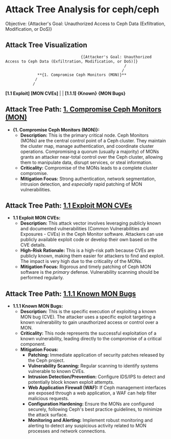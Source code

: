 # Attack Tree Analysis for ceph/ceph

Objective: {Attacker's Goal: Unauthorized Access to Ceph Data (Exfiltration, Modification, or DoS)}

## Attack Tree Visualization

                                     {[Attacker's Goal: Unauthorized Access to Ceph Data (Exfiltration, Modification, or DoS)]}
                                                        /
                                                       /
                  **{1. Compromise Ceph Monitors (MON)}**
                 /
                /
**[1.1 Exploit]**
**[MON CVEs]**
                 |
                 |
**[1.1.1]**
**{Known}**
**{MON Bugs}**

## Attack Tree Path: [1. Compromise Ceph Monitors (MON)](./attack_tree_paths/1__compromise_ceph_monitors__mon_.md)

*   **{1. Compromise Ceph Monitors (MON)}:**
    *   **Description:** This is the primary critical node. Ceph Monitors (MONs) are the central control point of a Ceph cluster. They maintain the cluster map, manage authentication, and coordinate cluster operations. Compromising a quorum (usually a majority) of MONs grants an attacker near-total control over the Ceph cluster, allowing them to manipulate data, disrupt services, or steal information.
    *   **Criticality:**  Compromise of the MONs leads to a complete cluster compromise.
    *   **Mitigation Focus:** Strong authentication, network segmentation, intrusion detection, and *especially* rapid patching of MON vulnerabilities.

## Attack Tree Path: [1.1 Exploit MON CVEs](./attack_tree_paths/1_1_exploit_mon_cves.md)

*   **1.1 Exploit MON CVEs:**
    *   **Description:** This attack vector involves leveraging publicly known and documented vulnerabilities (Common Vulnerabilities and Exposures - CVEs) in the Ceph Monitor software. Attackers can use publicly available exploit code or develop their own based on the CVE details.
    *   **High-Risk Rationale:** This is a high-risk path because CVEs are publicly known, making them easier for attackers to find and exploit. The impact is very high due to the criticality of the MONs.
    *   **Mitigation Focus:**  Rigorous and timely patching of Ceph MON software is the *primary* defense. Vulnerability scanning should be performed regularly.

## Attack Tree Path: [1.1.1 Known MON Bugs](./attack_tree_paths/1_1_1_known_mon_bugs.md)

*   **1.1.1 Known MON Bugs:**
    *   **Description:** This is the specific execution of exploiting a known MON bug (CVE). The attacker uses a specific exploit targeting a known vulnerability to gain unauthorized access or control over a MON.
    *   **Criticality:** This node represents the successful exploitation of a known vulnerability, leading directly to the compromise of a critical component.
    *   **Mitigation Focus:**
        *   **Patching:** Immediate application of security patches released by the Ceph project.
        *   **Vulnerability Scanning:** Regular scanning to identify systems vulnerable to known CVEs.
        *   **Intrusion Detection/Prevention:** Configure IDS/IPS to detect and potentially block known exploit attempts.
        *   **Web Application Firewall (WAF):** If Ceph management interfaces are exposed through a web application, a WAF can help filter malicious requests.
        *   **Configuration Hardening:** Ensure the MONs are configured securely, following Ceph's best practice guidelines, to minimize the attack surface.
        *   **Monitoring and Alerting:** Implement robust monitoring and alerting to detect any suspicious activity related to MON processes and network connections.

